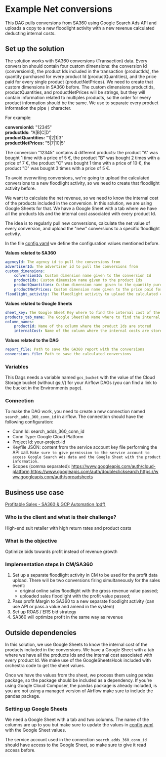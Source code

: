 # Example Net conversions

This DAG pulls conversions from SA360 using Google Search Ads API and uploads a copy to a new floodlight activity with a new revenue calculated deducting internal costs.

## Set up the solution

The solution works with SA360 conversions (Transaction) data. Every conversion should contain four custom dimensions: the conversion Id (conversionId), the product Ids included in the transaction (productIds), the quantity purchased for every product Id (productQuantities), and the price paid for every single product (productNetPrices). We need to create that custom dimensions in SA360 before. The custom dimensions productIds, productQuantities, and productNetPrices will be strings, but they will contain information related to multiples products, so the order for every product information should be the same. We use to separate every product information the pipe `|` character.

For example:

**conversionId:** "12345"<br>
**productIds:** "A|B|C|D"<br>
**productQuantities:** "1|2|1|3"<br>
**productNetPrices:** "5|7|10|5"<br>

The conversion "12345" contains 4 different products: the product "A" was bought 1 time with a price of 5 €, the product "B" was bought 2 times with a price of 7 €, the product "C" was bought 1 time with a price of 10 €, the product "D" was bought 3 times with a price of 5 €.

To avoid overwriting conversions, we're going to upload the calculated conversions to a new floodlight activity, so we need to create that floodlight activity before.

We want to calculate the net revenue, so we need to know the internal cost of the products included in the conversion. In this solution, we are using Google Sheets for that. We have a Google Sheet with a tab where we have all the products Ids and the internal cost associated with every product Id.

The idea is to regularly pull new conversions, calculate the net value of every conversion, and upload the "new" conversions to a specific floodlight activity.

In the file [config.yaml](/orchestra/google/marketing_platform/example_dags/example_net_conversions/config.yaml) we define the configuration values mentioned before.

**Values related to SA360**

```yaml
agencyId: The agency id to pull the conversions from
advertiserId: The advertiser id to pull the conversions from
custom_dimensions:
    conversionId: Custom dimension name given to the conversion Id
    productIds: Custom dimension name given to the product Ids
    productQuantities: Custom dimension name given to the quantity purchased for every product Id
    productNetPrices: Custom dimension name given to the price paid for every single product
floodlight_activity: The floodlight activity to upload the calculated conversions
```

**Values related to Google Sheets**
```yaml
sheet_key: The Google Sheet Key where to find the internal cost of the products
products_tab_name: The Google SheetTab Name where to find the internal cost of the products
column_names:
    productId: Name of the column where the product Ids are stored
    internalCost: Name of the column where the internal costs are stored
```

**Values related to the DAG**
```yaml
report_file: Path to save the GA360 report with the conversions
conversions_file: Path to save the calculated conversions
```

### Variables

This Dags needs a variable named `gcs_bucket` with the value of the Cloud Storage bucket (without gs://) for your Airflow DAGs (you can find a link to the bucket in the Environments page).

### Connection

To make the DAG work, you need to create a new connection named `search_adds_360_conn_id` in airflow. The connection should have the following configuration:

  - Conn Id: search_adds_360_conn_id
  - Conn Type: Google Cloud Platform
  - Project Id: your-project-id
  - Keyfile JSON: content from the service account key file performing the API call. `Make sure to give permission to the service account to access Google Search Ads data and the Google Sheet with the product information.`
  - Scopes (comma separated): https://www.googleapis.com/auth/cloud-platform,https://www.googleapis.com/auth/doubleclicksearch,https://www.googleapis.com/auth/spreadsheets


## Business use case

[Profitable Sales - SA360 & GCP Automation (pdf)](./docs/Profitable_Sales_SA360_GCP_Automation.pdf)

### Who is the client and what is their challenge?
High-end suit retailer with high return rates and product costs

### What is the objective
Optimize bids towards profit instead of revenue growth

### Implementation steps in CM/SA360
1. Set up a separate floodlight activity in CM to be used for the profit data upload. There will be two conversions firing simultaneously for the sales event:
    * original online sales floodlight with the gross revenue value passed;
    * uploaded sales floodlight with the profit value passed;
2. Pass profit Margin to SA360 to a new separate floodlight activity (can use API or pass a value and amend in the system)
3. Set up ROAS / ERS bid strategy
4. SA360 will optimize profit in the same way as revenue

## Outside dependencies

In this solution, we use Google Sheets to know the internal cost of the products included in the conversions. We have a Google Sheet with a tab where we have all the products Ids and the internal cost associated with every product Id.
We make use of the GoogleSheetsHook included with orchestra code to get the sheet values.

Once we have the values from the sheet, we process them using pandas package, so the package should be included as a dependency. If you're using Google Cloud Composer, the pandas package is already included, is you are not using a managed version of Airflow make sure to include the pandas package.

### Setting up Google Sheets
We need a Google Sheet with a tab and two columns. The name of the columns are up to you but make sure to update the values in [config.yaml](/orchestra/google/marketing_platform/example_dags/example_net_conversions/config.yaml) with the Google Sheet values.

The service account used in the connection `search_adds_360_conn_id` should have access to the Google Sheet, so make sure to give it read access before.